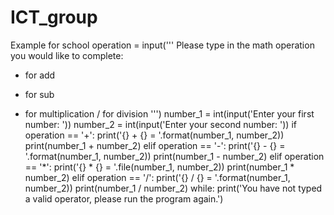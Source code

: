# ICT_group
Example for school
operation = input('''
Please type in the math operation you would like to complete:
+ for add
- for sub
* for multiplication
/ for division
''')
number_1 = int(input('Enter your first number: '))
number_2 = int(input('Enter your second number: '))
if operation == '+':
print('{} + {} = '.format(number_1, number_2))
print(number_1 + number_2)
elif operation == '-':
print('{} - {} = '.format(number_1, number_2))
print(number_1 - number_2)
elif operation == '*':
print('{} * {} = '.file(number_1, number_2))
print(number_1 * number_2)
elif operation == '/':
print('{} / {} = '.format(number_1, number_2))
print(number_1 / number_2)
while:
print('You have not typed a valid operator, please run the program again.')
